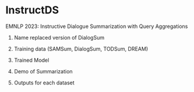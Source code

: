 # InstructDS
EMNLP 2023: Instructive Dialogue Summarization with Query Aggregations


1. Name replaced version of DialogSum

2. Training data (SAMSum, DialogSum, TODSum, DREAM)
3. Trained Model
4. Demo of Summarization
5. Outputs for each dataset
